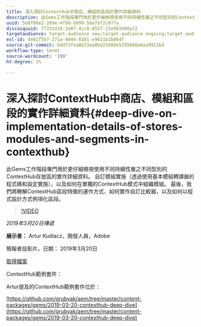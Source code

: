 ```yaml
---
title: 深入探討ContextHub中商店、模組和區段的實作詳細資料
description: 此Gems工作階段專門用於更仔細檢視使用不同持續性層之不同型別的ContextHub存放區的實作詳細資料。 自訂模組實施（透過使用基本模組轉譯器的程式碼和設定實施），以及如何在單獨的ContextHub模式中組織模組。 最後，我們將瞭解ContextHub區段特徵的運作方式、如何實作自訂比較器，以及如何以程式設計方式例項化區段。
uuid: 5e8f86e2-269e-4fb8-b899-5be7ef2c977a
discoiquuid: 77331d10-2e87-4cc8-8557-23e983d98a72
targetaudience: target-audience new;target-audience ongoing;target-audience upgrader
exl-id: de02f5b7-271a-4844-8161-e9611b1b064f
source-git-commit: bdd73fea8b33aa0bd25d8de5295808a6aa9911bd
workflow-type: tm+mt
source-wordcount: '199'
ht-degree: 1%

---
```


# 深入探討ContextHub中商店、模組和區段的實作詳細資料{#deep-dive-on-implementation-details-of-stores-modules-and-segments-in-contexthub}

此Gems工作階段專門用於更仔細檢視使用不同持續性層之不同型別的ContextHub存放區的實作詳細資料。 自訂模組實施（透過使用基本模組轉譯器的程式碼和設定實施），以及如何在單獨的ContextHub模式中組織模組。 最後，我們將瞭解ContextHub區段特徵的運作方式、如何實作自訂比較器，以及如何以程式設計方式例項化區段。

>[!VIDEO](https://video.tv.adobe.com/v/27010/?quality=9)

*2019年3月20日傳遞*

**展示者：** Artur Kudlacz，開發人員，Adobe

簡報者投影片，日期： 2019年3月20日

[取得檔案](assets/aem-gems-contexthubdeepdive-03202019.pdf)

ContextHub範例套件：

Artur提及的ContextHub範例套件位於：

[https://github.com/grubyak/aem/tree/master/content-packages/gems/2019-03-20-contexthub-deep-dive](https://github.com/grubyak/aem/tree/master/content-packages/gems/2019-03-20-contexthub-deep-dive)
